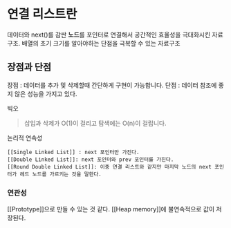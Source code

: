 
# 연결 리스트란 
데이터와 next()를 감싼 **노드**를 포인터로 연결해서 공간적인 효율성을 극대화시킨 자료 구조. 배열의 초기 크기를 알아야하는 단점을 극복할 수 있는 자료구조

## 장점과 단점
장점 : 데이터를 추가 및 삭제할때 간단하게 구현이 가능합니다. 
단점 : 데이터 참조에 좋지 않은 성능을 가지고 있다. 

빅오
> 삽입과 삭제가 O(1)이 걸리고 탐색에는 O(n)이 걸립니다.
 

 




논리적 연속성 

	[[Single Linked List]] : next 포인터만 가진다.
	[[Double Linked List]]: next 포인터와 prev 포인터를 가진다.
	[[Round Double Linked List]]: 이중 연결 리스트와 같지만 마지막 노드의 next 포인터가 헤드 노드를 가르키는 것을 말한다.


### 연관성
[[Prototype]]으로 만들 수 있는 것 같다. 
[[Heap memory]]에 불연속적으로 값이 저장된다. 



